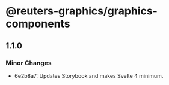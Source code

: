 # @reuters-graphics/graphics-components

## 1.1.0

### Minor Changes

- 6e2b8a7: Updates Storybook and makes Svelte 4 minimum.
